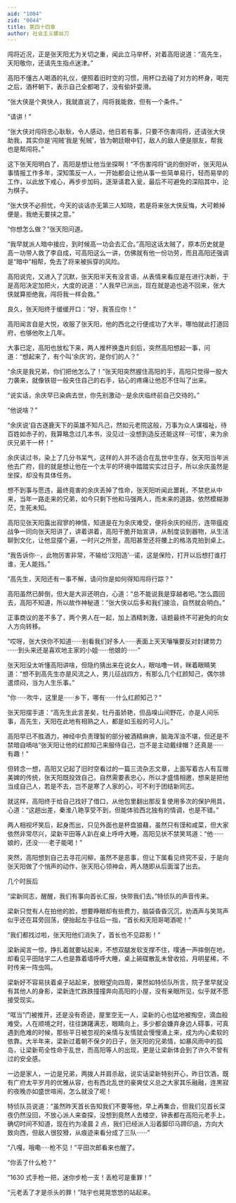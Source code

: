 ```yaml
---
aid: "1004"
zid: "0044"
title: 第四十四章
author: 社会主义螺丝刀
---
```


闯将近况，正是张天阳尤为关切之重，闻此立马举杯，对着高阳说道：“高先生，天阳敬你，还请先生指点迷津。”

高阳不懂古人喝酒的礼仪，便照着旧时空的习惯，用杯口去碰了对方的杯身，喝完之后，酒杯朝下，表示自己全都喝了，没有偷奸耍滑。

“张大侠是个爽快人，我就直说了，闯将我能救，但有一个条件。”

“请讲！”

“张大侠对闯将忠心耿耿，令人感动，他日若有事，只要不伤害闯将，还请张大侠助我，其实你是‘闯贼’我是‘髡贼’，皆为朝廷眼中钉，敌人的敌人便是朋友，帮我也是帮闯将。”

这下张天阳明白了，高阳是想让他当坐探啊！“不伤害闯将”说的倒好听，张天阳从事情报工作多年，深知策反一人，一开始都会让他从事一些简单易行，轻而易举的工作，以此放下戒心，再步步加码，逐渐请君入瓮，最后不可避免的深陷其中，沦为棋子。

“张大侠不必担忧，今天的谈话亦无第三人知晓，若是将来张大侠反悔，大可赖掉便是，我绝无要挟之意。”

“你想怎么做？”张天阳问道。

“我早就派人暗中接应，到时候高一功会去汇合。”高阳这话太贼了，原本历史就是高一功带人救了李自成，可高阳这么一讲，仿佛就有他一份功劳，而且高阳还强调是“暗中”相帮，免去了将来被拆穿的风险。

高阳说完，又进入了沉默，张天阳半天有没言语，从表情来看应是在进行决断，于是高阳决定加把火，大度的说道：“人我早已派出，现在就是追也追不回来，张大侠就算拒绝我，闯将我一样会救。”

良久，张天阳终于缓缓开口：“好，我答应你！”

高阳闻言自是大悦，收服了张天阳，他的西北之行便成功了大半，哪怕就此打道回府，也够他吹上几年。

大事已定，高阳也放松下来，两人推杯换盏片刻后，突然高阳想起一事，问道：“想起来了，有个叫‘余庆’的，是你们的人？”

“余庆是我兄弟，你们把他怎么了！”张天阳突然握住高阳的手，高阳只觉得一股大力袭来，就像铁钳一般夹住自己的右手，钻心的疼痛让他忍不住叫了出来。

“说实话，余庆早已染病去世，你先别激动···是余庆临终前自己交待的。”

“他说啥？”

“余庆说‘自古逐鹿天下的英雄不知凡己，然如元老院这般，万事为众人谋福祉，待百姓如赤子的，我算略念过几本书，没见过···没想到造反还能这样···可惜’，来为余庆兄弟干一杯！”

余庆读过书，染上了几分书呆气，这样的人并不适合在乱世中生存，张天阳当年派他去广府，目的就是想让他在一个太平的环境中踏踏实实过日子，所以余庆虽然是坐探，却没有具体任务。

想不到事与愿违，最终竟害的余庆丢掉了性命，张天阳听闻此噩耗，不禁悲从中来，当年一路走来的兄弟，如今只剩下他和马强两人，而未来的道路，依然模糊渺茫，生死未知。

高阳见张天阳露出寂寥的神情，知道是在为余庆难受，便将余庆的经历，连带瘟疫战争一同向张天阳讲了，讲着讲着，高阳干脆开始宣讲，从制度谈到器物，从生活聊到文化，让他显摆个遍，一时兴之所至，高阳甚至还将腰上的格洛克拍到桌上。

“我告诉你···，此物厉害非常，不输给‘汉阳造’···诺，这是保险，打开以后想打谁打谁，无人能挡。”

“高先生，天阳还有一事不解，请问你是如何得知闯将行踪？”

高阳虽然已醉倒，但大是大非还明白，心道：“总不能说我是穿越者吧。”怎么圆回去，高阳不知道，所以故作神秘道：“张大侠以后多和我们接洽，自然就会明白。”

正事商议的差不多了，两个男人在一起，加上酒精刺激，话题最终不可避免的向女人方向转移。

“哎呀，张大侠你不知道······别看我们好多人······表面上天天嚷嚷要反对封建势力······到头来还是喜欢地主家的小姐······他娘的······”

张天阳没太听懂高阳讲啥，但隐约猜出来在说女人，眼咕噜一转，眯着眼睛笑道：“想不到高先生亦是风流之人，男儿征战四方，有那么几个红颜知己，偶尔排遣烦闷，当为人生乐事。”

“你······吹牛，这里是······乡下，哪有······什么红颜知己？”

张天阳摆手道：“高先生此言差矣，牡丹虽娇艳，但品嗅山间野花，亦是人间乐事，高先生，天阳在此地有相熟之人，都是如玉般的可人儿。”

高阳早已不胜酒力，神经中负责理智的部分被酒精麻痹，脑海浑浊不堪，但还是不禁暗自嘀咕“张天阳让他的红颜知己来服侍自己，岂不是主动戴绿帽？还真是······有趣！”

但转念一想，高阳又记起了旧时空看过的一篇三流杂志文章，上面写着古人有互赠美婢的传统，张天阳既投效自己，自然需要表忠心，所以才盛情相邀，想来是把他当成自己人，若是不去，岂不是寒了人家的心，可不利于团结新同志。

就这样，高阳终于给自己找好了借口，从他包里翻出那反复使用多次的保护用具，心道：“这趟出差，秦淮八艳享受不到，但能体验西北独有的情调，也是不错。”

两人相视坏笑后，起身而出，只见外面也是杯盘狼藉，虽然只有馍和咸菜，但大家依然非常尽兴，梁新平田等人趴在桌上呼呼大睡，高阳见状不禁笑骂道：“他······娘的，还没······老子能喝！”

突然，高阳想到自己去寻花问柳，虽然不是恶事，但让下属看见终究不妥，于是向张天阳做了个悄声的动作，张天阳心领神会，两人随即从后面溜了出去。

几个时辰后

“梁新同志，醒醒，我们有事向首长汇报，快带我们去。”特侦队的声音传来。

梁新只觉有人在拍他的脸，想要睁眼却有些费力，脑袋昏昏沉沉，劝酒声与笑骂声似乎还在耳旁回荡，便抬起左手往后一指，“首长和天阳哥喝酒呢！”

“我们都找过啦，张天阳他们消失了，首长也不见踪影！”

梁新闻言一惊，挣扎着就要站起来，不想双腿发软支撑不住，噗通一声摔倒在地，却看见平田陆宇二人也是靠着墙呼呼大睡，桌上碗碟散乱未曾收拾，月明星稀，不时传来一阵虫鸣。

梁新好不容易扶着桌子站起来，放眼望向四周，果然如特侦队所言，院子里早就没有其他人的身影，梁新连忙跌跌撞撞奔向高阳的小屋，没有亲眼所见，似乎就不愿接受现实。

“哐当”门被推开，还是没有奇迹，屋里空无一人，梁新的心也猛地被掏空，滴血般难受。人在顺境之时，往往踌躇满志，眼睛向上，多少都会嫌弃身边人碍事，可真遇到危难的时候，那些平日被忽视的亲情与友情就会慢慢涌上来，成为内心柔软的依靠。大半年来，梁新过着朝不保夕的日子，张天阳的兄弟情，如暴风雨中的孤岛，让梁新苟全性命于乱世，而高阳等人的出现，更是让梁新体会到了许久不曾有过的安全感。

一边是家人，一边是兄弟，两拨人并肩杀敌，说实话梁新特别开心，昨日饮酒，既有广府太平岁月的优雅从容，也有西北乱世的豪爽仗义总之大家其乐融融，连黑寂的夜晚亦如盛世喧闹，怎么就没了呢！

特侦队员说道：“虽然昨天首长告知我们不要等他，早上再集合，但我们见首长深夜仍然没回，不放心派人来查探，没想到竟然人去楼空，钟表都在高阳元老手上，确切时间不知道，现在约为凌晨 2 点，我们已经派人沿着脚印马蹄印追，方向大致向西，但敌人很狡猾，从痕迹来看分成了三队······”

“八嘎，哦嘞·····枪不见！”平田次郎看来也醒了。

“你丢了什么枪？”

“1630 式手枪一把，迷你步枪一支！丢枪可是重罪！”

“元老丢了才是杀头的罪！”陆宇也晃晃悠悠的站起来。
